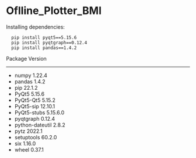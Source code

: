 # Oflline_Plotter_BMI


  Installing dependencies:
  
      pip install pyqt5==5.15.6
      pip install pyqtgraph==0.12.4
      pip install pandas==1.4.2

Package         Version
--------------- --------
- numpy           1.22.4
- pandas          1.4.2
- pip             22.1.2
- PyQt5           5.15.6
- PyQt5-Qt5       5.15.2
- PyQt5-sip       12.10.1
- PyQt5-stubs     5.15.6.0
- pyqtgraph       0.12.4
- python-dateutil 2.8.2
- pytz            2022.1
- setuptools      60.2.0
- six             1.16.0
- wheel           0.37.1
